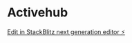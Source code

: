 # Activehub

[Edit in StackBlitz next generation editor ⚡️](https://stackblitz.com/~/github.com/KunalBansall/Activehub)